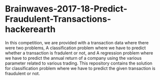 # Brainwaves-2017-18-Predict-Fraudulent-Transactions-hackerearth
In this competition, we are provided with a transaction data where there were two problems, A classification problem where we have to predict whether a transaction is fradulent or not, and A regression problem where we have to predict the annual return of a company using the various parameter related to various trading. This repository contains the solution for classification problem where we have to predict the given transaction is fraudulent or not.
